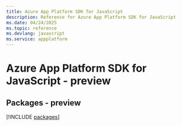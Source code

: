 ```yaml
---
title: Azure App Platform SDK for JavaScript
description: Reference for Azure App Platform SDK for JavaScript
ms.date: 04/24/2025
ms.topic: reference
ms.devlang: javascript
ms.service: appplatform
---
```

# Azure App Platform SDK for JavaScript - preview
## Packages - preview
[!INCLUDE [packages](app-platform-index.md)]